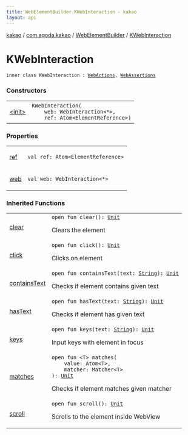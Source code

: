 ```yaml
---
title: WebElementBuilder.KWebInteraction - kakao
layout: api
---
```


<div class='api-docs-breadcrumbs'><a href="../../../index.html">kakao</a> / <a href="../../index.html">com.agoda.kakao</a> / <a href="../index.html">WebElementBuilder</a> / <a href=".">KWebInteraction</a></div>

# KWebInteraction

<div class="signature"><code><span class="keyword">inner</span> <span class="keyword">class </span><span class="identifier">KWebInteraction</span>&nbsp;<span class="symbol">:</span>&nbsp;<a href="../../-web-actions/index.html"><span class="identifier">WebActions</span></a><span class="symbol">, </span><a href="../../-web-assertions/index.html"><span class="identifier">WebAssertions</span></a></code></div>

### Constructors

<table class="api-docs-table">
<tbody>
<tr>
<td markdown="1">

<a href="-init-.html">&lt;init&gt;</a>


</td>
<td markdown="1">
<div class="signature"><code><span class="identifier">KWebInteraction</span><span class="symbol">(</span><br/>&nbsp;&nbsp;&nbsp;&nbsp;<span class="parameterName" id="com.agoda.kakao.WebElementBuilder.KWebInteraction$<init>(android.support.test.espresso.web.sugar.Web.WebInteraction((kotlin.Any)), android.support.test.espresso.web.model.Atom((android.support.test.espresso.web.model.ElementReference)))/web">web</span><span class="symbol">:</span>&nbsp;<span class="identifier">WebInteraction</span><span class="symbol">&lt;</span><span class="identifier">*</span><span class="symbol">&gt;</span><span class="symbol">, </span><br/>&nbsp;&nbsp;&nbsp;&nbsp;<span class="parameterName" id="com.agoda.kakao.WebElementBuilder.KWebInteraction$<init>(android.support.test.espresso.web.sugar.Web.WebInteraction((kotlin.Any)), android.support.test.espresso.web.model.Atom((android.support.test.espresso.web.model.ElementReference)))/ref">ref</span><span class="symbol">:</span>&nbsp;<span class="identifier">Atom</span><span class="symbol">&lt;</span><span class="identifier">ElementReference</span><span class="symbol">&gt;</span><span class="symbol">)</span></code></div>

</td>
</tr>
</tbody>
</table>

### Properties

<table class="api-docs-table">
<tbody>
<tr>
<td markdown="1">

<a href="ref.html">ref</a>


</td>
<td markdown="1">
<div class="signature"><code><span class="keyword">val </span><span class="identifier">ref</span><span class="symbol">: </span><span class="identifier">Atom</span><span class="symbol">&lt;</span><span class="identifier">ElementReference</span><span class="symbol">&gt;</span></code></div>

</td>
</tr>
<tr>
<td markdown="1">

<a href="web.html">web</a>


</td>
<td markdown="1">
<div class="signature"><code><span class="keyword">val </span><span class="identifier">web</span><span class="symbol">: </span><span class="identifier">WebInteraction</span><span class="symbol">&lt;</span><span class="identifier">*</span><span class="symbol">&gt;</span></code></div>

</td>
</tr>
</tbody>
</table>

### Inherited Functions

<table class="api-docs-table">
<tbody>
<tr>
<td markdown="1">

<a href="../../-web-actions/clear.html">clear</a>


</td>
<td markdown="1">
<div class="signature"><code><span class="keyword">open</span> <span class="keyword">fun </span><span class="identifier">clear</span><span class="symbol">(</span><span class="symbol">)</span><span class="symbol">: </span><a href="https://kotlinlang.org/api/latest/jvm/stdlib/kotlin/-unit/index.html"><span class="identifier">Unit</span></a></code></div>

Clears the element


</td>
</tr>
<tr>
<td markdown="1">

<a href="../../-web-actions/click.html">click</a>


</td>
<td markdown="1">
<div class="signature"><code><span class="keyword">open</span> <span class="keyword">fun </span><span class="identifier">click</span><span class="symbol">(</span><span class="symbol">)</span><span class="symbol">: </span><a href="https://kotlinlang.org/api/latest/jvm/stdlib/kotlin/-unit/index.html"><span class="identifier">Unit</span></a></code></div>

Clicks on element


</td>
</tr>
<tr>
<td markdown="1">

<a href="../../-web-assertions/contains-text.html">containsText</a>


</td>
<td markdown="1">
<div class="signature"><code><span class="keyword">open</span> <span class="keyword">fun </span><span class="identifier">containsText</span><span class="symbol">(</span><span class="parameterName" id="com.agoda.kakao.WebAssertions$containsText(kotlin.String)/text">text</span><span class="symbol">:</span>&nbsp;<a href="https://kotlinlang.org/api/latest/jvm/stdlib/kotlin/-string/index.html"><span class="identifier">String</span></a><span class="symbol">)</span><span class="symbol">: </span><a href="https://kotlinlang.org/api/latest/jvm/stdlib/kotlin/-unit/index.html"><span class="identifier">Unit</span></a></code></div>

Checks if element contains given text


</td>
</tr>
<tr>
<td markdown="1">

<a href="../../-web-assertions/has-text.html">hasText</a>


</td>
<td markdown="1">
<div class="signature"><code><span class="keyword">open</span> <span class="keyword">fun </span><span class="identifier">hasText</span><span class="symbol">(</span><span class="parameterName" id="com.agoda.kakao.WebAssertions$hasText(kotlin.String)/text">text</span><span class="symbol">:</span>&nbsp;<a href="https://kotlinlang.org/api/latest/jvm/stdlib/kotlin/-string/index.html"><span class="identifier">String</span></a><span class="symbol">)</span><span class="symbol">: </span><a href="https://kotlinlang.org/api/latest/jvm/stdlib/kotlin/-unit/index.html"><span class="identifier">Unit</span></a></code></div>

Checks if element has given text


</td>
</tr>
<tr>
<td markdown="1">

<a href="../../-web-actions/keys.html">keys</a>


</td>
<td markdown="1">
<div class="signature"><code><span class="keyword">open</span> <span class="keyword">fun </span><span class="identifier">keys</span><span class="symbol">(</span><span class="parameterName" id="com.agoda.kakao.WebActions$keys(kotlin.String)/text">text</span><span class="symbol">:</span>&nbsp;<a href="https://kotlinlang.org/api/latest/jvm/stdlib/kotlin/-string/index.html"><span class="identifier">String</span></a><span class="symbol">)</span><span class="symbol">: </span><a href="https://kotlinlang.org/api/latest/jvm/stdlib/kotlin/-unit/index.html"><span class="identifier">Unit</span></a></code></div>

Input keys with element in focus


</td>
</tr>
<tr>
<td markdown="1">

<a href="../../-web-assertions/matches.html">matches</a>


</td>
<td markdown="1">
<div class="signature"><code><span class="keyword">open</span> <span class="keyword">fun </span><span class="symbol">&lt;</span><span class="identifier">T</span><span class="symbol">&gt;</span> <span class="identifier">matches</span><span class="symbol">(</span><br/>&nbsp;&nbsp;&nbsp;&nbsp;<span class="parameterName" id="com.agoda.kakao.WebAssertions$matches(android.support.test.espresso.web.model.Atom((com.agoda.kakao.WebAssertions.matches.T)), org.hamcrest.Matcher((com.agoda.kakao.WebAssertions.matches.T)))/value">value</span><span class="symbol">:</span>&nbsp;<span class="identifier">Atom</span><span class="symbol">&lt;</span><span class="identifier">T</span><span class="symbol">&gt;</span><span class="symbol">, </span><br/>&nbsp;&nbsp;&nbsp;&nbsp;<span class="parameterName" id="com.agoda.kakao.WebAssertions$matches(android.support.test.espresso.web.model.Atom((com.agoda.kakao.WebAssertions.matches.T)), org.hamcrest.Matcher((com.agoda.kakao.WebAssertions.matches.T)))/matcher">matcher</span><span class="symbol">:</span>&nbsp;<span class="identifier">Matcher</span><span class="symbol">&lt;</span><span class="identifier">T</span><span class="symbol">&gt;</span><br/><span class="symbol">)</span><span class="symbol">: </span><a href="https://kotlinlang.org/api/latest/jvm/stdlib/kotlin/-unit/index.html"><span class="identifier">Unit</span></a></code></div>

Checks if element matches given matcher


</td>
</tr>
<tr>
<td markdown="1">

<a href="../../-web-actions/scroll.html">scroll</a>


</td>
<td markdown="1">
<div class="signature"><code><span class="keyword">open</span> <span class="keyword">fun </span><span class="identifier">scroll</span><span class="symbol">(</span><span class="symbol">)</span><span class="symbol">: </span><a href="https://kotlinlang.org/api/latest/jvm/stdlib/kotlin/-unit/index.html"><span class="identifier">Unit</span></a></code></div>

Scrolls to the element inside WebView


</td>
</tr>
</tbody>
</table>
